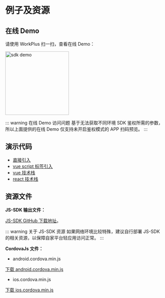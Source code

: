 # 例子及资源

## 在线 Demo

请使用 WorkPlus 扫一扫，查看在线 Demo：

<p class="w6s-image">
  <img :src="$withBase('/js-sdk/sdk-demo-qrcode.png')" alt="sdk demo" width="200" />
</p>

::: warning 在线 Demo 访问问题
基于无法获取不同环境 SDK 鉴权所需的参数，所以上面提供的在线 Demo 仅支持未开启鉴权模式的 APP 扫码预览。
:::

## 演示代码

* [直接引入](https://github.com/WorkPlusFE/js-sdk-demo/tree/master/normal)
* [vue script 标签引入](https://github.com/WorkPlusFE/js-sdk-demo/tree/master/vue-base)
* [vue 技术栈](https://github.com/WorkPlusFE/js-sdk-demo/tree/master/vue)
* [react 技术栈](https://github.com/WorkPlusFE/js-sdk-demo/tree/master/react)

## 资源文件

**JS-SDK 输出文件：**

<!-- https://open.workplus.io/static/js-sdk/sdk.{{$themeConfig.version}}.js -->

[JS-SDK GitHub 下载地址](https://github.com/WorkPlusFE/js-sdk/releases)。

::: warning 关于 JS-SDK 资源
如果网络环境比较特殊，建议自行部署 JS-SDK 的相关资源，以保障自家平台轻应用访问正常。
:::

**CordovaJs 文件：**

* android.cordova.min.js

<!-- https://open.workplus.io/static/android.cordova.min.js -->


<a href="https://open.workplus.io/static/android.cordova.min.js" download="android.cordova.min.js" target="_blank">下载 android.cordova.min.js</a>

* ios.cordova.min.js

<!-- https://open.workplus.io/static/ios.cordova.min.js -->


<a href="https://open.workplus.io/static/ios.cordova.min.js" download="ios.cordova.min.js" target="_blank">下载 ios.cordova.min.js</a>

